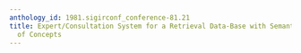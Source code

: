 ```yaml
---
anthology_id: 1981.sigirconf_conference-81.21
title: Expert/Consultation System for a Retrieval Data-Base with Semantic Network
  of Concepts
---
```

